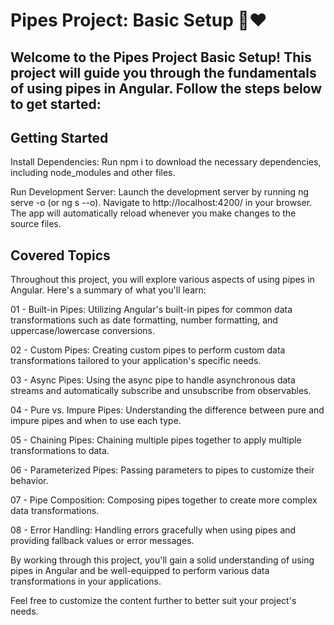 # Pipes Project: Basic Setup 🚀❤️

## Welcome to the Pipes Project Basic Setup! This project will guide you through the fundamentals of using pipes in Angular. Follow the steps below to get started:

## Getting Started

Install Dependencies: Run npm i to download the necessary dependencies, including node_modules and other files.

Run Development Server: Launch the development server by running ng serve -o (or ng s --o). Navigate to http://localhost:4200/ in your browser. The app will automatically reload whenever you make changes to the source files.

## Covered Topics
Throughout this project, you will explore various aspects of using pipes in Angular. Here's a summary of what you'll learn:

01 - Built-in Pipes: Utilizing Angular's built-in pipes for common data transformations such as date formatting, number formatting, and uppercase/lowercase conversions.

02 - Custom Pipes: Creating custom pipes to perform custom data transformations tailored to your application's specific needs.

03 - Async Pipes: Using the async pipe to handle asynchronous data streams and automatically subscribe and unsubscribe from observables.

04 - Pure vs. Impure Pipes: Understanding the difference between pure and impure pipes and when to use each type.

05 - Chaining Pipes: Chaining multiple pipes together to apply multiple transformations to data.

06 - Parameterized Pipes: Passing parameters to pipes to customize their behavior.

07 - Pipe Composition: Composing pipes together to create more complex data transformations.

08 - Error Handling: Handling errors gracefully when using pipes and providing fallback values or error messages.

By working through this project, you'll gain a solid understanding of using pipes in Angular and be well-equipped to perform various data transformations in your applications.

Feel free to customize the content further to better suit your project's needs.
